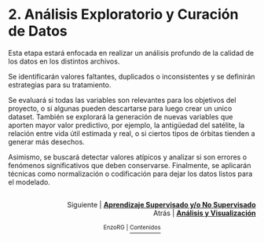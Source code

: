 # 2. Análisis Exploratorio y Curación de Datos

Esta etapa estará enfocada en realizar un análisis profundo de la calidad de los datos en los distintos archivos. 

Se identificarán valores faltantes, duplicados o inconsistentes y se definirán estrategias para su tratamiento.

Se evaluará si todas las variables son relevantes para los objetivos del proyecto, o si algunas pueden descartarse para luego crear un unico dataset. También se explorará la generación de nuevas variables que aporten mayor valor predictivo, por ejemplo, la antigüedad del satélite, la relación entre vida útil estimada y real, o si ciertos tipos de órbitas tienden a generar más desechos.

Asimismo, se buscará detectar valores atípicos y analizar si son errores o fenómenos significativos que deben conservarse. Finalmente, se aplicarán técnicas como normalización o codificación para dejar los datos listos para el modelado.

##
<p align="right">Siguiente | <b><a href="aprendizaje.md">Aprendizaje Supervisado y/o No Supervisado</a></b>
<br/>
Atrás | <b><a href="analisis_y_visualizacion.md">Análisis y Visualización</a></p>

</b><p align="center"><sup> EnzoRG | </sup><a href="../README.md"><sup>Contenidos</sup></a></p>